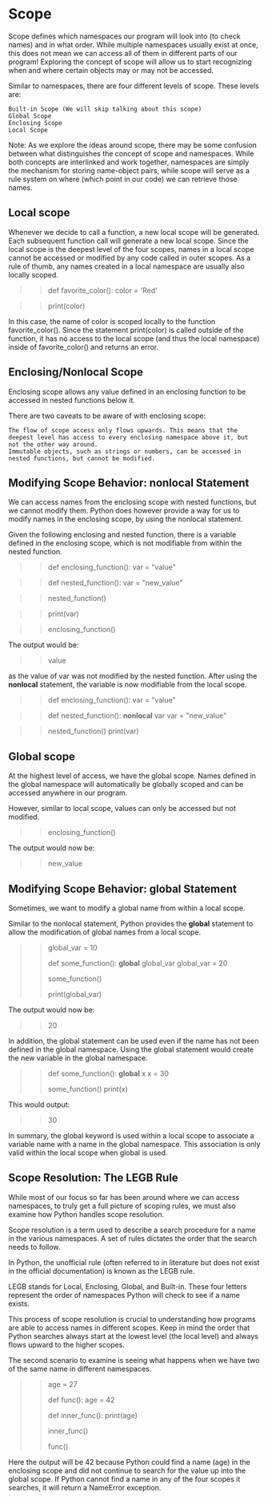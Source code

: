 # Scope
Scope defines which namespaces our program will look into (to check names) and in what order. While multiple namespaces usually exist at once, this does not mean we can access all of them in different parts of our program! Exploring the concept of scope will allow us to start recognizing when and where certain objects may or may not be accessed.

Similar to namespaces, there are four different levels of scope. These levels are:

    Built-in Scope (We will skip talking about this scope)
    Global Scope
    Enclosing Scope
    Local Scope

Note: As we explore the ideas around scope, there may be some confusion between what distinguishes the concept of scope and namespaces. While both concepts are interlinked and work together, namespaces are simply the mechanism for storing name-object pairs, while scope will serve as a rule system on where (which point in our code) we can retrieve those names. 

## Local scope
Whenever we decide to call a function, a new local scope will be generated. Each subsequent function call will generate a new local scope. Since the local scope is the deepest level of the four scopes, names in a local scope cannot be accessed or modified by any code called in outer scopes. As a rule of thumb, any names created in a local namespace are usually also locally scoped. 

>> def favorite_color(): 
>>  color = 'Red'

>> print(color) 

In this case, the name of color is scoped locally to the function favorite_color(). Since the statement print(color) is called outside of the function, it has no access to the local scope (and thus the local namespace) inside of favorite_color() and returns an error. 

## Enclosing/Nonlocal Scope
Enclosing scope allows any value defined in an enclosing function to be accessed in nested functions below it.

There are two caveats to be aware of with enclosing scope:

    The flow of scope access only flows upwards. This means that the deepest level has access to every enclosing namespace above it, but not the other way around.
    Immutable objects, such as strings or numbers, can be accessed in nested functions, but cannot be modified.

## Modifying Scope Behavior: nonlocal Statement
We can access names from the enclosing scope with nested functions, but we cannot modify them. Python does however provide a way for us to modify names in the enclosing scope, by using the nonlocal statement.

Given the following enclosing and nested function, there is a variable defined in the enclosing scope, which is not modifiable from within the nested function.

>>def enclosing_function():
>>  var = "value"

>>  def nested_function():
>>    var = "new_value"

>>  nested_function()

>>  print(var)

>>enclosing_function()

The output would be:

>> value

as the value of var was not modified by the nested function. After using the **nonlocal** statement, the variable is now modifiable from the local scope.

>>def enclosing_function():
>>  var = "value"

>>  def nested_function():
>>    **nonlocal** var
>>    var = "new_value"

>>  nested_function()
>>  print(var)

## Global scope
At the highest level of access, we have the global scope. Names defined in the global namespace will automatically be globally scoped and can be accessed anywhere in our program. 

However, similar to local scope, values can only be accessed but not modified.

>>enclosing_function()

The output would now be:

>>new_value

## Modifying Scope Behavior: global Statement
Sometimes, we want to modify a global name from within a local scope.

Similar to the nonlocal statement, Python provides the **global** statement to allow the modification of global names from a local scope.

>>global_var = 10
>>
>>def some_function():
>>  **global** global_var
>>  global_var = 20
>>
>>some_function()
>>
>>print(global_var)

The output would now be:

>>20

In addition, the global statement can be used even if the name has not been defined in the global namespace. Using the global statement would create the new variable in the global namespace.

>>def some_function():
>>  **global** x
>>  x = 30
>>
>>some_function()
>>print(x)

This would output:

>>30

In summary, the global keyword is used within a local scope to associate a variable name with a name in the global namespace. This association is only valid within the local scope when global is used.

## Scope Resolution: The LEGB Rule
While most of our focus so far has been around where we can access namespaces, to truly get a full picture of scoping rules, we must also examine how Python handles scope resolution.

Scope resolution is a term used to describe a search procedure for a name in the various namespaces. A set of rules dictates the order that the search needs to follow.

In Python, the unofficial rule (often referred to in literature but does not exist in the official documentation) is known as the LEGB rule.

LEGB stands for Local, Enclosing, Global, and Built-in. These four letters represent the order of namespaces Python will check to see if a name exists.

This process of scope resolution is crucial to understanding how programs are able to access names in different scopes. Keep in mind the order that Python searches always start at the lowest level (the local level) and always flows upward to the higher scopes.

The second scenario to examine is seeing what happens when we have two of the same name in different namespaces. 

>>age = 27 
>>
>>def func(): 
>>  age = 42
>>
>>  def inner_func():
>>    print(age)
>>  
>>  inner_func() 
>>
>>func()

Here the output will be 42 because Python could find a name (age) in the enclosing scope and did not continue to search for the value up into the global scope. If Python cannot find a name in any of the four scopes it searches, it will return a NameError exception. 
